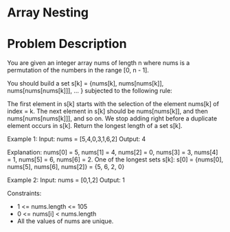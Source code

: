 # Array Nesting
# Problem Description
You are given an integer array nums of length n where nums is a permutation of the numbers in the range [0, n - 1].

You should build a set s[k] = {nums[k], nums[nums[k]], nums[nums[nums[k]]], ... } subjected to the following rule:

The first element in s[k] starts with the selection of the element nums[k] of index = k.
The next element in s[k] should be nums[nums[k]], and then nums[nums[nums[k]]], and so on.
We stop adding right before a duplicate element occurs in s[k].
Return the longest length of a set s[k].



Example 1:
Input: nums = [5,4,0,3,1,6,2]
Output: 4

Explanation: 
nums[0] = 5, nums[1] = 4, nums[2] = 0, nums[3] = 3, nums[4] = 1, nums[5] = 6, nums[6] = 2.
One of the longest sets s[k]:
s[0] = {nums[0], nums[5], nums[6], nums[2]} = {5, 6, 2, 0}

Example 2:
Input: nums = [0,1,2]
Output: 1


Constraints:
- 1 <= nums.length <= 105
- 0 <= nums[i] < nums.length
- All the values of nums are unique.